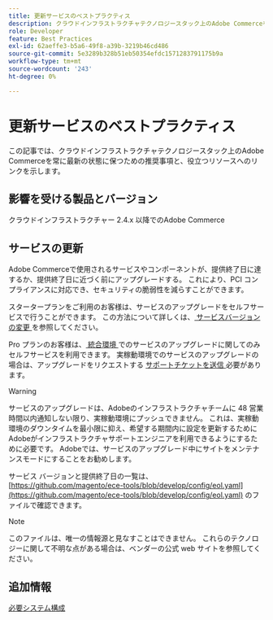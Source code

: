 ```yaml
---
title: 更新サービスのベストプラクティス
description: クラウドインフラストラクチャテクノロジースタック上のAdobe Commerceを最新の状態に保つ方法について説明します。
role: Developer
feature: Best Practices
exl-id: 62aeffe3-b5a6-49f8-a39b-3219b46cd486
source-git-commit: 5e3289b328b51eb50354efdc1571283791175b9a
workflow-type: tm+mt
source-wordcount: '243'
ht-degree: 0%

---
```


# 更新サービスのベストプラクティス

この記事では、クラウドインフラストラクチャテクノロジースタック上のAdobe Commerceを常に最新の状態に保つための推奨事項と、役立つリソースへのリンクを示します。

## 影響を受ける製品とバージョン

クラウドインフラストラクチャー 2.4.x 以降でのAdobe Commerce

## サービスの更新

Adobe Commerceで使用されるサービスやコンポーネントが、提供終了日に達するか、提供終了日に近づく前にアップグレードする。 これにより、PCI コンプライアンスに対応でき、セキュリティの脆弱性を減らすことができます。

スタータープランをご利用のお客様は、サービスのアップグレードをセルフサービスで行うことができます。 この方法について詳しくは、[ サービスバージョンの変更 ](https://experienceleague.adobe.com/en/docs/commerce-cloud-service/user-guide/configure/service/services-yaml#change-service-version) を参照してください。

Pro プランのお客様は、[ 統合環境 ](https://experienceleague.adobe.com/docs/commerce-knowledge-base/kb/announcements/commerce-announcements/integration-environment-enhancement-request-pro-and-starter.html) でのサービスのアップグレードに関してのみセルフサービスを利用できます。 実稼動環境でのサービスのアップグレードの場合は、アップグレードをリクエストする [ サポートチケットを送信 ](https://experienceleague.adobe.com/docs/commerce-knowledge-base/kb/help-center-guide/magento-help-center-user-guide.html#submit-ticket) 必要があります。

>[!WARNING]
>
>サービスのアップグレードは、Adobeのインフラストラクチャチームに 48 営業時間以内通知しない限り、実稼動環境にプッシュできません。 これは、実稼動環境のダウンタイムを最小限に抑え、希望する期間内に設定を更新するためにAdobeがインフラストラクチャサポートエンジニアを利用できるようにするために必要です。 Adobeでは、サービスのアップグレード中にサイトをメンテナンスモードにすることをお勧めします。

サービス バージョンと提供終了日の一覧は、[https://github.com/magento/ece-tools/blob/develop/config/eol.yaml](https://github.com/magento/ece-tools/blob/develop/config/eol.yaml) のファイルで確認できます。

>[!NOTE]
>
>このファイルは、唯一の情報源と見なすことはできません。 これらのテクノロジーに関して不明な点がある場合は、ベンダーの公式 web サイトを参照してください。

## 追加情報

[必要システム構成](../../../installation/system-requirements.md)
